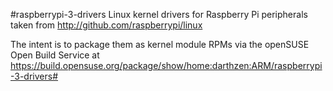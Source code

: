 #raspberrypi-3-drivers
Linux kernel drivers for Raspberry Pi peripherals taken from http://github.com/raspberrypi/linux 

The intent is to package them as kernel module RPMs via the openSUSE Open Build Service at https://build.opensuse.org/package/show/home:darthzen:ARM/raspberrypi-3-drivers#
